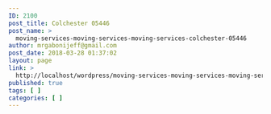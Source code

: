 ```yaml
---
ID: 2100
post_title: Colchester 05446
post_name: >
  moving-services-moving-services-moving-services-colchester-05446
author: mrgabonijeff@gmail.com
post_date: 2018-03-28 01:37:02
layout: page
link: >
  http://localhost/wordpress/moving-services-moving-services-moving-services-colchester-05446/
published: true
tags: [ ]
categories: [ ]
---
```

